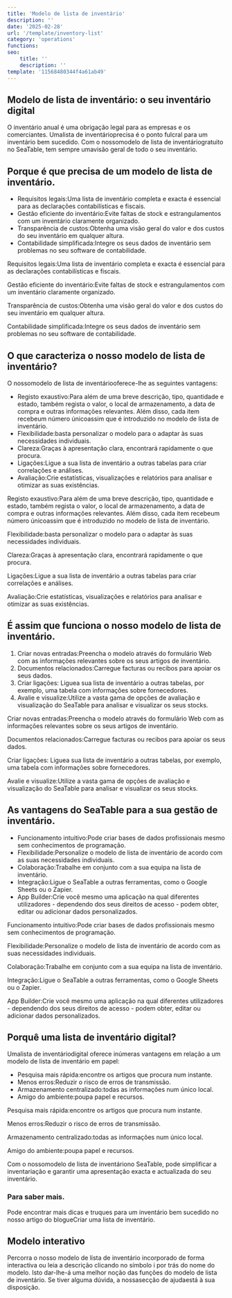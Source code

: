 ```yaml
---
title: 'Modelo de lista de inventário'
description: ''
date: '2025-02-28'
url: '/template/inventory-list'
category: 'operations'
functions:
seo:
    title: ''
    description: ''
template: '11568480344f4a61ab49'
---
```


## Modelo de lista de inventário: o seu inventário digital

O inventário anual é uma obrigação legal para as empresas e os comerciantes. Umalista de inventárioprecisa é o ponto fulcral para um inventário bem sucedido. Com o nossomodelo de lista de inventáriogratuito no SeaTable, tem sempre umavisão geral de todo o seu inventário.

## Porque é que precisa de um modelo de lista de inventário.

- Requisitos legais:Uma lista de inventário completa e exacta é essencial para as declarações contabilísticas e fiscais.
- Gestão eficiente do inventário:Evite faltas de stock e estrangulamentos com um inventário claramente organizado.
- Transparência de custos:Obtenha uma visão geral do valor e dos custos do seu inventário em qualquer altura.
- Contabilidade simplificada:Integre os seus dados de inventário sem problemas no seu software de contabilidade.

Requisitos legais:Uma lista de inventário completa e exacta é essencial para as declarações contabilísticas e fiscais.

Gestão eficiente do inventário:Evite faltas de stock e estrangulamentos com um inventário claramente organizado.

Transparência de custos:Obtenha uma visão geral do valor e dos custos do seu inventário em qualquer altura.

Contabilidade simplificada:Integre os seus dados de inventário sem problemas no seu software de contabilidade.

## O que caracteriza o nosso modelo de lista de inventário?

O nossomodelo de lista de inventáriooferece-lhe as seguintes vantagens:

- Registo exaustivo:Para além de uma breve descrição, tipo, quantidade e estado, também regista o valor, o local de armazenamento, a data de compra e outras informações relevantes. Além disso, cada item recebeum número únicoassim que é introduzido no modelo de lista de inventário.
- Flexibilidade:basta personalizar o modelo para o adaptar às suas necessidades individuais.
- Clareza:Graças à apresentação clara, encontrará rapidamente o que procura.
- Ligações:Ligue a sua lista de inventário a outras tabelas para criar correlações e análises.
- Avaliação:Crie estatísticas, visualizações e relatórios para analisar e otimizar as suas existências.

Registo exaustivo:Para além de uma breve descrição, tipo, quantidade e estado, também regista o valor, o local de armazenamento, a data de compra e outras informações relevantes. Além disso, cada item recebeum número únicoassim que é introduzido no modelo de lista de inventário.

Flexibilidade:basta personalizar o modelo para o adaptar às suas necessidades individuais.

Clareza:Graças à apresentação clara, encontrará rapidamente o que procura.

Ligações:Ligue a sua lista de inventário a outras tabelas para criar correlações e análises.

Avaliação:Crie estatísticas, visualizações e relatórios para analisar e otimizar as suas existências.

## É assim que funciona o nosso modelo de lista de inventário.

1. Criar novas entradas:Preencha o modelo através do formulário Web com as informações relevantes sobre os seus artigos de inventário.
1. Documentos relacionados:Carregue facturas ou recibos para apoiar os seus dados.
1. Criar ligações: Liguea sua lista de inventário a outras tabelas, por exemplo, uma tabela com informações sobre fornecedores.
1. Avalie e visualize:Utilize a vasta gama de opções de avaliação e visualização do SeaTable para analisar e visualizar os seus stocks.

Criar novas entradas:Preencha o modelo através do formulário Web com as informações relevantes sobre os seus artigos de inventário.

Documentos relacionados:Carregue facturas ou recibos para apoiar os seus dados.

Criar ligações: Liguea sua lista de inventário a outras tabelas, por exemplo, uma tabela com informações sobre fornecedores.

Avalie e visualize:Utilize a vasta gama de opções de avaliação e visualização do SeaTable para analisar e visualizar os seus stocks.

## As vantagens do SeaTable para a sua gestão de inventário.

- Funcionamento intuitivo:Pode criar bases de dados profissionais mesmo sem conhecimentos de programação.
- Flexibilidade:Personalize o modelo de lista de inventário de acordo com as suas necessidades individuais.
- Colaboração:Trabalhe em conjunto com a sua equipa na lista de inventário.
- Integração:Ligue o SeaTable a outras ferramentas, como o Google Sheets ou o Zapier.
- App Builder:Crie você mesmo uma aplicação na qual diferentes utilizadores - dependendo dos seus direitos de acesso - podem obter, editar ou adicionar dados personalizados.

Funcionamento intuitivo:Pode criar bases de dados profissionais mesmo sem conhecimentos de programação.

Flexibilidade:Personalize o modelo de lista de inventário de acordo com as suas necessidades individuais.

Colaboração:Trabalhe em conjunto com a sua equipa na lista de inventário.

Integração:Ligue o SeaTable a outras ferramentas, como o Google Sheets ou o Zapier.

App Builder:Crie você mesmo uma aplicação na qual diferentes utilizadores - dependendo dos seus direitos de acesso - podem obter, editar ou adicionar dados personalizados.

## Porquê uma lista de inventário digital?

Umalista de inventáriodigital oferece inúmeras vantagens em relação a um modelo de lista de inventário em papel:

- Pesquisa mais rápida:encontre os artigos que procura num instante.
- Menos erros:Reduzir o risco de erros de transmissão.
- Armazenamento centralizado:todas as informações num único local.
- Amigo do ambiente:poupa papel e recursos.

Pesquisa mais rápida:encontre os artigos que procura num instante.

Menos erros:Reduzir o risco de erros de transmissão.

Armazenamento centralizado:todas as informações num único local.

Amigo do ambiente:poupa papel e recursos.

Com o nossomodelo de lista de inventáriono SeaTable, pode simplificar a inventariação e garantir uma apresentação exacta e actualizada do seu inventário.

### Para saber mais.

Pode encontrar mais dicas e truques para um inventário bem sucedido no nosso artigo do blogueCriar uma lista de inventário.

## Modelo interativo

Percorra o nosso modelo de lista de inventário incorporado de forma interactiva ou leia a descrição clicando no símbolo i por trás do nome do modelo. Isto dar-lhe-á uma melhor noção das funções do modelo de lista de inventário. Se tiver alguma dúvida, a nossasecção de ajudaestá à sua disposição.

​
